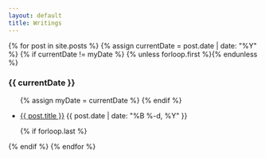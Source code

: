```yaml
---
layout: default
title: Writings
---
```


<div class="archive">
  
  {% for post in site.posts %}
  {% assign currentDate = post.date | date: "%Y" %}
  {% if currentDate != myDate %}
      {% unless forloop.first %}</ul>{% endunless %}
      <h3>{{ currentDate }}</h3>
      <ul class="archive-els">
      {% assign myDate = currentDate %}
  {% endif %}
  <!-- <li><a href="{{ post.url }}"><span>{{ post.date | date: "%B %-d, %Y" }}</span> - {{ post.title }}</a></li> -->
  <li class="archive-link"><a href="{{ post.url }}">{{ post.title }}</a> <span class="archive-date">{{ post.date | date: "%B %-d, %Y" }}</span></li>
  
  
  
  {% if forloop.last %}</ul>{% endif %}
{% endfor %}
  </div>
